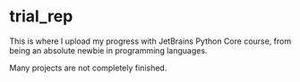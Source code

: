 # trial_rep

This is where I upload my progress with JetBrains Python Core course, from being an absolute newbie in programming languages.

Many projects are not completely finished.
